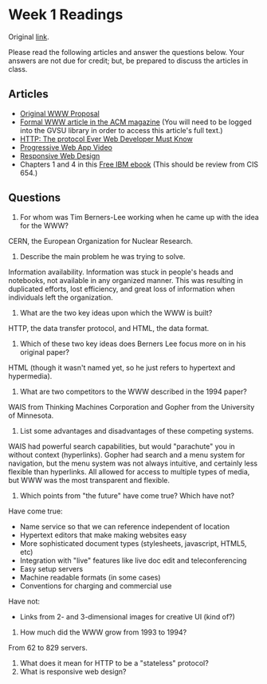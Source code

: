 
# Week 1 Readings
Original
[link](https://cis.gvsu.edu/~kurmasz/Teaching/Courses/W19/CIS658/Homework/week1_reading.html).

Please read the following articles and answer the questions below.
Your answers are not due for credit; but, be prepared to discuss the articles in class.

## Articles

- [Original WWW Proposal](https://www.w3.org/History/1989/proposal.html)
- [Formal WWW article in the ACM magazine](https://dl.acm.org/citation.cfm?doid=179606.179671)
(You will need to be logged into the GVSU library in order to access this article's full text.)
- [HTTP: The protocol Ever Web Developer Must Know](https://code.tutsplus.com/tutorials/http-the-protocol-every-web-developer-must-know-part-1--net-31177)
- [Progressive Web App Video](https://developers.google.com/web/progressive-web-apps/)
- [Responsive Web Design](https://alistapart.com/article/responsive-web-design)
- Chapters 1 and 4 in this [Free IBM ebook](http://www.redbooks.ibm.com/pubs/pdfs/redbooks/gg243376.pdf)
(This should be review from CIS 654.)

## Questions

1. For whom was Tim Berners-Lee working when he came up with the idea for the WWW?

CERN, the European Organization for Nuclear Research.

1. Describe the main problem he was trying to solve.

Information availability. Information was stuck in people's heads and notebooks, not available in
any organized manner. This was resulting in duplicated efforts, lost efficiency, and great loss of
information when individuals left the organization.

1. What are the two key ideas upon which the WWW is built?

HTTP, the data transfer protocol, and HTML, the data format.

1. Which of these two key ideas does Berners Lee focus more on in his original paper?

HTML (though it wasn't named yet, so he just refers to hypertext and hypermedia).

1. What are two competitors to the WWW described in the 1994 paper?

WAIS from Thinking Machines Corporation and Gopher from the University of Minnesota.

1. List some advantages and disadvantages of these competing systems.

WAIS had powerful search capabilities, but would "parachute" you in without context (hyperlinks).
Gopher had search and a menu system for navigation, but the menu system was not always intuitive,
and certainly less flexible than hyperlinks. All allowed for access to multiple types of media, but
WWW was the most transparent and flexible.

1. Which points from "the future" have come true? Which have not?

Have come true:
- Name service so that we can reference independent of location
- Hypertext editors that make making websites easy
- More sophisticated document types (stylesheets, javascript, HTML5, etc)
- Integration with "live" features like live doc edit and teleconferencing
- Easy setup servers
- Machine readable formats (in some cases)
- Conventions for charging and commercial use

Have not:
- Links from 2- and 3-dimensional images for creative UI (kind of?)

1. How much did the WWW grow from 1993 to 1994?

From 62 to 829 servers.

1. What does it mean for HTTP to be a "stateless" protocol?
1. What is responsive web design?
